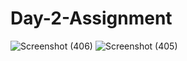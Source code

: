 # Day-2-Assignment
![Screenshot (406)](https://github.com/Vansh100602/Day-2-Assignment/assets/72141176/71bd20c2-9f19-4f59-87ba-85b5b8f18b1c)
![Screenshot (405)](https://github.com/Vansh100602/Day-2-Assignment/assets/72141176/0ee703e8-35d1-46e4-9049-e07b07d9e5f1)
